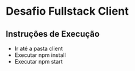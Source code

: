 # Desafio Fullstack Client

## Instruções de Execução
 - Ir até a pasta client
 - Executar npm install
 - Executar npm start
